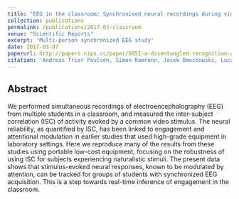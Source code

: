 ```yaml
---
title: "EEG in the classroom: Synchronised neural recordings during video presentation"
collection: publications
permalink: /publications/2017-03-classroom
venue: "Scientific Reports"
excerpt: 'Multi-person synchronized EEG study'
date: 2017-03-07
paperurl: http://papers.nips.cc/paper/6951-a-disentangled-recognition-and-nonlinear-dynamics-model-for-unsupervised-learning.pdf
citation: 'Andreas Trier Poulsen, Simon Kamronn, Jacek Dmochowski, Lucas C Parra, Lars Kai Hansen. 2017. EEG in the classroom: Synchronised neural recordings during video presentation. <i>Scientific Reports 7</i>.'
---
```


## Abstract
We performed simultaneous recordings of electroencephalography (EEG) from multiple students in a classroom, and measured the inter-subject correlation (ISC) of activity evoked by a common video stimulus. The neural reliability, as quantified by ISC, has been linked to engagement and attentional modulation in earlier studies that used high-grade equipment in laboratory settings. Here we reproduce many of the results from these studies using portable low-cost equipment, focusing on the robustness of using ISC for subjects experiencing naturalistic stimuli. The present data shows that stimulus-evoked neural responses, known to be modulated by attention, can be tracked for groups of students with synchronized EEG acquisition. This is a step towards real-time inference of engagement in the classroom.

